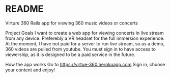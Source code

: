 # README

Virture 360
Rails app for viewing 360 music videos or concerts

Project Goals
I want to create a web app for viewing concerts in live stream from any device. Preferebly a VR headset for the full immersion experience. At the moment, I have not paid for a server to run live stream, so as a demo, 360 videos are pulled from youtube. You must sign in to have access to viewership, as it is designed to be a paid service in the future.

How the app works
Go to https://virtue-360.herokuapp.com Sign in, choose your content and enjoy!
